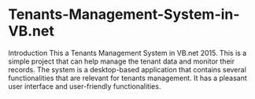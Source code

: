 # Tenants-Management-System-in-VB.net
Introduction This a Tenants Management System in VB.net 2015. This is a simple project that can help manage the tenant data and monitor their records. The system is a desktop-based application that contains several functionalities that are relevant for tenants management. It has a pleasant user interface and user-friendly functionalities.
